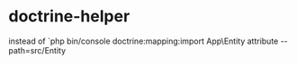 # doctrine-helper
instead of `php bin/console doctrine:mapping:import App\\Entity attribute --path=src/Entity
